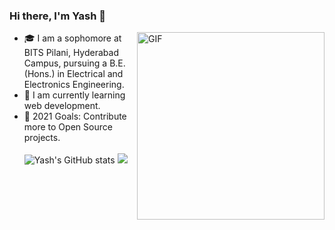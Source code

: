 ### Hi there, I'm Yash 👋

<img align="right" alt="GIF" height="300px" src="https://media.giphy.com/media/du3J3cXyzhj75IOgvA/giphy.gif" />

- 🎓  I am a sophomore at BITS Pilani, Hyderabad Campus, pursuing a B.E. (Hons.) in Electrical and Electronics Engineering.
- 🌱 I am currently learning web development.
- 🥅 2021 Goals: Contribute more to Open Source projects.
<br></br>
![Yash's GitHub stats](https://github-readme-stats.vercel.app/api?username=Yashs911&show_icons=true&theme=merko)
![](https://github-readme-streak-stats.herokuapp.com/?user=Yashs911&show_icons=true&theme=merko)
